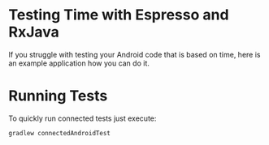 # Testing Time with Espresso and RxJava

If you struggle with testing your Android code that is based on time, here is an example application how you can do it.

Running Tests
========
To quickly run connected tests just execute:

`
gradlew connectedAndroidTest 
`
